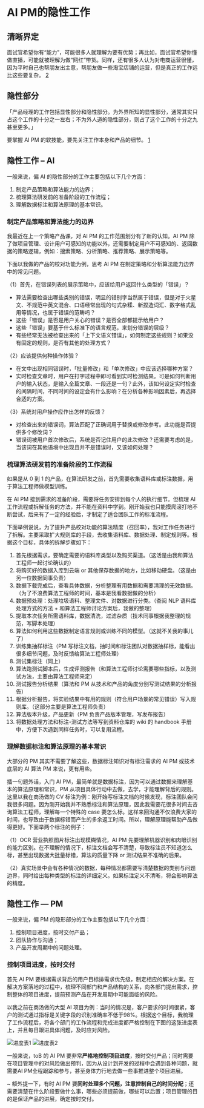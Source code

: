 # AI PM的隐性工作

## 清晰界定

面试官希望你有“能力”，可能很多人就理解为要有优势；再比如，面试官希望你懂做直播，可能就被理解为做“网红”带货。同样，还有很多人认为对电商运营很懂，因为平时自己也帮朋友出主意，帮朋友做一些淘宝店铺的运营，但是真正的工作远比这些要复杂。 [2]

## 隐性部分

「产品经理的工作包括显性部分和隐性部分。为外界所知的显性部分，通常其实只占这个工作的十分之一左右；不为外人道的隐性部分，则占了这个工作的十分之九甚至更多。」

要掌握 AI PM 的软技能，要先关注工作本身和产品的细节。 [1]

## 隐性工作 – AI

一般来说，偏 AI 的隐性部分的工作主要包括以下几个方面：

1. 制定产品策略和算法能力的边界；
1. 梳理算法研发前的准备阶段的工作流程；
1. 理解数据标注和算法原理的基本常识。

### 制定产品策略和算法能力的边界

我最近在上一个策略产品课，对 AI PM 的工作范围划分有了新的认知。AI PM 除了做项目管理、设计用户可感知的功能以外，还需要制定用户不可感知的、返回数据的策略逻辑，例如：搜索策略、分析策略、推荐策略、展示策略等。

下面以我做的产品的校对功能为例，思考 AI PM 在制定策略和分析算法能力边界中的常见问题。

（1）首先，在错误列表的展示策略中，应该给用户返回什么类型的「错误」？

- 算法需要检查出哪些类别的错误，明显的错别字当然属于错误，但是对于火星文、不规范中英文混合、口语经常出现的句式杂糅、新捏造词汇、数字格式乱用等情况，也属于错误的范畴吗？
- 这些「错误」是否是用户关心的错误？是否全部都提示给用户？
- 这些「错误」要基于什么标准下的语言规范，来划分错误的层级？
- 有些经常无法被检查出来的「上下文语义错误」，如何制定这些规则？如果没有固定的规则，是否有其他的处理方式？

（2）应该提供何种操作体验？

- 在文中出现相同错误时，「批量修改」和「单次修改」中应该选择哪种方案？
- 实时检查文章时，用户在打字过程中即可看到实时检测结果。可是如何判断用户的输入状态，是输入全篇文章、一段还是一句？此外，该如何设定实时检查的间隔时间，不同时间的设定会有什么影响？在分析各种影响因素后，再选择合适的方案。

（3）系统对用户操作应作出怎样的反馈？

- 对检查出来的错误词，算法匹配了正确词用于替换或修改参考。此功能是否提供多个修改词？
- 错误词被用户首次修改后，系统是否记住用户的此次修改？还需要考虑的是，当该词在其他语境中出现且并不是错误时，又该如何处理？

### 梳理算法研发前的准备阶段的工作流程

如果是从 0 到 1 的产品，在算法研发之前，首先需要收集语料库或标注数据，用于算法工程师做模型训练。

在 AI PM 接到需求的准备阶段，需要将任务安排到每个人的执行细节。但梳理 AI 工作流程或拆解任务的方法，并不能在资料中学到。刚开始我也只能摸爬滚打地不断尝试，后来有了一定的经验后，才制定了适合团队工作的标准流程。

下面举例说说，为了提升产品校对功能的算法精度（召回率），我对工作任务进行了拆解。主要采取扩大规则库的手段，去收集语料库、数据处理、制定规则等。根据这个目标，具体的拆解步骤如下：

1. 首先根据需求，要确定需要的语料库类型以及购买渠道。（这活是由我和算法工程师一起讨论确认的）
1. 将购买好的数据入库到云端 or 其他保存数据的地方，比如移动硬盘。（这是由另一位数据同事负责）
1. 数据下载完成后，查看具体数据，分析整理有用数据和需要清理的无效数据。（为了不浪费算法工程师的时间，基本是我看数据做的分析）
1. 数据预处理：处理垃圾语料、整理文件、对数据进行分类。（查阅 NLP 语料库处理方式的方法 + 和算法工程师讨论方案后，我做的整理）
1. 提取本次任务所需语料库，数据清洗，过滤杂质（技术同事根据我整理的规范，写脚本处理）
1. 算法如何利用这些数据制定语言规则或训练不同的模型。（这就不关我的事儿了）
1. 训练集抽样标注（PM 写标注文档，抽时间和标注团队对数据抽样标，能看出很多细节问题，及时反馈给算法工程师处理）
1. 测试集标注（同上）
1. 算法跑测试脚本后，生成评测报告（和算法工程师讨论需要哪些指标，以及测试方法，主要由算法工程师来定）
1. 测试报告分析结果（算法和 PM 从技术和产品的角度分别写测试结果的分析报告）
1. 根据分析报告，将实验结果中有用的规则（符合用户场景的常见错误）写入规则库。（这部分主要是算法工程师负责）
1. 算法版本升级，产品更新（PM 负责产品版本管理，写发布报告）
1. 将数据处理方法和标注-测试方法等写到资料仓库的 wiki 的 handbook 手册中，方便下次遇到同样任务时，可以复用流程。

### 理解数据标注和算法原理的基本常识

大部分的 PM 其实不需要了解这些，数据标注知识对有标注需求的 AI PM 或技术底层的 AI 算法 PM 来说，更有用些。

插一句题外话，入门 AI PM，最简单就是数据标注，因为可以通过数据来理解基本的算法原理和常识，PM 从项目具体行动中去做，去学，才能理解背后的规则。
这里以我在商汤做的 CV 标注为例：刚开始写标注文档的时候发现，标注团队会问我很多问题。因为刚开始我并不熟悉标注和算法原理，因此我需要花很多时间去咨询算法工程师，理解每一个特殊的 case 要怎么标。这样来回沟通不仅浪费大家的时间，也导致由于数据标错而产生的多余返工时间。所以，理解原理能帮助产品做得更好。下面举两个标注的例子：

（1）OCR 营业执照图片标注出现模糊情况，AI PM 先要理解机器识别和肉眼识别的能力区别。在不理解的情况下，标注文档会写不清楚，导致标注员不知道怎么标，甚至出现数据大批量标错，算法的质量下降 or 测试结果不准确的后果。

（2）真实场景中会有各种情况的数据，每种情况都需要写清楚数据的类别与问题边界，同时给出每种类型的标注的详细定义。如果标注定义不清晰，将会影响算法的精度。

## 隐性工作 — PM

一般来说，偏 PM 的隐形部分的工作主要包括以下几个方面：

1. 控制项目进度，按时交付产品；
1. 团队协作与沟通；
1. 产品开发周期中的问题处理。

### 控制项目进度，按时交付

首先 AI PM 要根据需求背后的用户目标排需求优先级，制定相应的解决方案。在解决方案落地的过程中，梳理不同部门和产品结构的关系，向各部门提出需求，控制整体的项目进度，提前预测产品在开发周期中可能面临的风险。

以我之前在商汤做的大型 AI 项目为例：当时的情况是，客户要求的时间很紧，客户的测试通过指标是关键字段的识别准确率不低于98%。根据这个目标，我梳理了工作流程后，将各个部门的工作流程和完成进度都严格控制在下图的这张进度表上，并且每日跟进具体问题，及时应对风险。

![进度表1](../img/progress_chart.jpeg)
![进度表2](../img/progress_chart2.jpeg)

一般来说，toB 的 AI PM 要非常**严格地控制项目进度**，按时交付产品；同时需要在项目管理中的对风险做出预判，因为从设计到开发的过程中会遇到各种问题，就需要AI PM全程跟踪和参与，甚至身体力行地去做一些事推进整个项目进展。

~ 额外提一下，有时 AI PM 要**同时处理多个问题，注意控制自己的时间分配**；还需要清楚在什么阶段要做什么事，哪些必须提前做，哪些可以后置；项目管理的目的是保证产品的进展，确定按时交付。

##


[1]: https://medium.com/@liwdai/ai-pm-%E4%B9%8B%E9%9A%90%E6%80%A7%E9%83%A8%E5%88%86%E7%9A%84%E5%B7%A5%E4%BD%9C-be6de08d1c05
[2]: https://weread.qq.com/web/reader/46532b707210fc4f465d044kb6d32b90216b6d767d2f0dc
